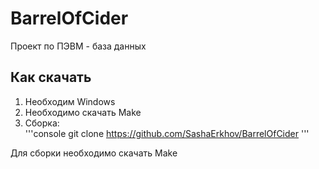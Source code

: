 # BarrelOfCider
Проект по ПЭВМ - база данных
## Как скачать
1) Необходим Windows
2) Необходимо скачать Make
3) Сборка:  
'''console
git clone https://github.com/SashaErkhov/BarrelOfCider
'''

Для сборки необходимо скачать Make